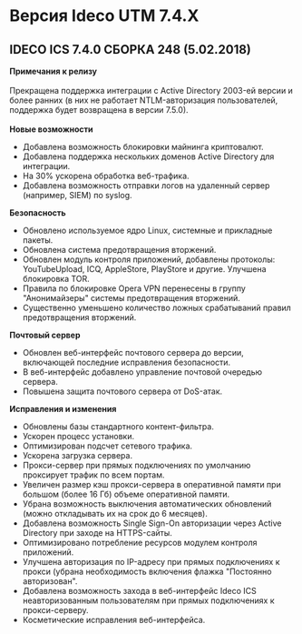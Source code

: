 # Версия Ideco UTM 7.4.X

## **IDECO ICS 7.4.0 СБОРКА 248 (5.02.2018)**

**Примечания к релизу**\
\
Прекращена поддержка интеграции с Active Directory 2003-ей версии и более ранних (в них не работает NTLM-авторизация пользователей, поддержка будет возвращена в версии 7.5.0).\
\
**Новые возможности**

* Добавлена возможность блокировки майнинга криптовалют.
* Добавлена поддержка нескольких доменов Active Directory для интеграции.
* На 30% ускорена обработка веб-трафика.
* Добавлена возможность отправки логов на удаленный сервер (например, SIEM) по syslog.

**Безопасность**

* Обновлено используемое ядро Linux, системные и прикладные пакеты.
* Обновлена система предотвращения вторжений.
* Обновлен модуль контроля приложений, добавлены протоколы: YouTubeUpload, ICQ, AppleStore, PlayStore и другие. Улучшена блокировка TOR.
* Правила по блокировке Opera VPN перенесены в группу "Анонимайзеры" системы предотвращения вторжений.
* Существенно уменьшено количество ложных срабатываний правил предотвращения вторжений.

**Почтовый сервер**

* Обновлен веб-интерфейс почтового сервера до версии, включающей последние исправления безопасности.
* В веб-интерфейс добавлено управление почтовой очередью сервера.
* Повышена защита почтового сервера от DoS-атак.

**Исправления и изменения**

* Обновлены базы стандартного контент-фильтра.
* Ускорен процесс установки.
* Оптимизирован подсчет сетевого трафика.
* Ускорена загрузка сервера.
* Прокси-сервер при прямых подключениях по умолчанию проксирует трафик по всем портам.
* Увеличен размер кэш прокси-сервера в оперативной памяти при большом (более 16 Гб) объеме оперативной памяти.
* Убрана возможность выключения автоматических обновлений (можно откладывать их на срок до 6 месяцев).
* Добавлена возможность Single Sign-On авторизации через Active Directory при заходе на HTTPS-сайты.
* Оптимизировано потребление ресурсов модулем контроля приложений.
* Улучшена авторизация по IP-адресу при прямых подключениях к прокси (убрана необходимость включения флажка "Постоянно авторизован".
* Добавлена возможность захода в веб-интерфейс Ideco ICS неавторизованным пользователям при прямых подключениях к прокси-серверу.
* Косметические исправления веб-интерфейса.

